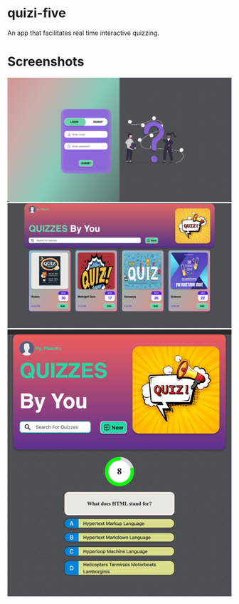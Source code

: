 # quizi-five

An app that facilitates real time interactive quizzing.

# Screenshots

![alt text](frontend/assets/readme/login.png)
![alt text](frontend/assets/readme/quizPage.png)
![alt text](frontend/assets/readme/latest.jpeg)
